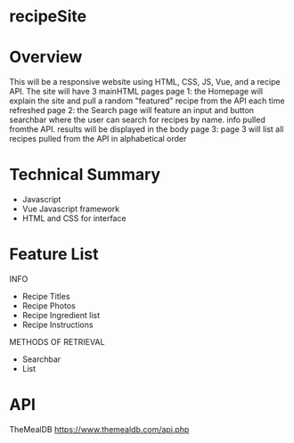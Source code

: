 # recipeSite

# Overview
This will be a responsive website using HTML, CSS, JS, Vue, and a recipe API. The site will have 3 mainHTML pages
 page 1: the Homepage will explain the site and pull a random "featured" recipe from the API each time refreshed
 page 2: the Search page will feature an input and button searchbar where the user can search for recipes by name. info pulled fromthe  API. results will be displayed in the body
 page 3: page 3 will list all recipes pulled from the API in alphabetical order
 
# Technical Summary
 
 - Javascript
 - Vue Javascript framework
 - HTML and CSS for interface
 
# Feature List

  INFO
 - Recipe Titles
 - Recipe Photos
 - Recipe Ingredient list
 - Recipe Instructions
 
 METHODS OF RETRIEVAL
 - Searchbar
 - List

# API

TheMealDB
https://www.themealdb.com/api.php
 
 
 


